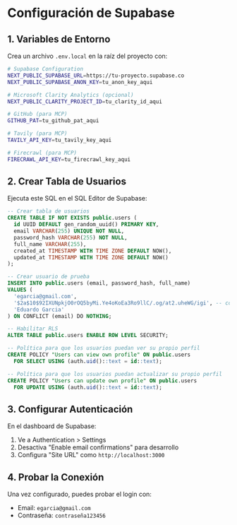 # Configuración de Supabase

## 1. Variables de Entorno

Crea un archivo `.env.local` en la raíz del proyecto con:

```bash
# Supabase Configuration
NEXT_PUBLIC_SUPABASE_URL=https://tu-proyecto.supabase.co
NEXT_PUBLIC_SUPABASE_ANON_KEY=tu_anon_key_aqui

# Microsoft Clarity Analytics (opcional)
NEXT_PUBLIC_CLARITY_PROJECT_ID=tu_clarity_id_aqui

# GitHub (para MCP)
GITHUB_PAT=tu_github_pat_aqui

# Tavily (para MCP)
TAVILY_API_KEY=tu_tavily_key_aqui

# Firecrawl (para MCP)
FIRECRAWL_API_KEY=tu_firecrawl_key_aqui
```

## 2. Crear Tabla de Usuarios

Ejecuta este SQL en el SQL Editor de Supabase:

```sql
-- Crear tabla de usuarios
CREATE TABLE IF NOT EXISTS public.users (
  id UUID DEFAULT gen_random_uuid() PRIMARY KEY,
  email VARCHAR(255) UNIQUE NOT NULL,
  password_hash VARCHAR(255) NOT NULL,
  full_name VARCHAR(255),
  created_at TIMESTAMP WITH TIME ZONE DEFAULT NOW(),
  updated_at TIMESTAMP WITH TIME ZONE DEFAULT NOW()
);

-- Crear usuario de prueba
INSERT INTO public.users (email, password_hash, full_name) 
VALUES (
  'egarcia@gmail.com', 
  '$2a$10$92IXUNpkjO0rOQ5byMi.Ye4oKoEa3Ro9llC/.og/at2.uheWG/igi', -- contraseña123456
  'Eduardo Garcia'
) ON CONFLICT (email) DO NOTHING;

-- Habilitar RLS
ALTER TABLE public.users ENABLE ROW LEVEL SECURITY;

-- Política para que los usuarios puedan ver su propio perfil
CREATE POLICY "Users can view own profile" ON public.users
  FOR SELECT USING (auth.uid()::text = id::text);

-- Política para que los usuarios puedan actualizar su propio perfil
CREATE POLICY "Users can update own profile" ON public.users
  FOR UPDATE USING (auth.uid()::text = id::text);
```

## 3. Configurar Autenticación

En el dashboard de Supabase:
1. Ve a Authentication > Settings
2. Desactiva "Enable email confirmations" para desarrollo
3. Configura "Site URL" como `http://localhost:3000`

## 4. Probar la Conexión

Una vez configurado, puedes probar el login con:
- Email: `egarcia@gmail.com`
- Contraseña: `contraseña123456`
